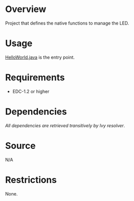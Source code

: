 <!--
   Markdown
   
   Copyright 2018-2021 MicroEJ Corp. All rights reserved.
   Use of this source code is governed by a BSD-style license that can be found with this software.
-->

# Overview
Project that defines the native functions to manage the LED.

# Usage
[HelloWorld.java](../HelloWorld/src/main/java/com/microej/feature/HelloWorld.java) is the entry point.

# Requirements
  - EDC-1.2 or higher

# Dependencies
_All dependencies are retrieved transitively by Ivy resolver_.

# Source
N/A

# Restrictions
None.